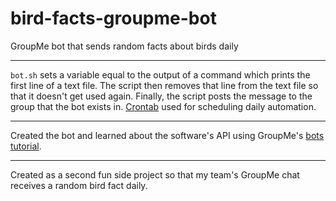 # bird-facts-groupme-bot

GroupMe bot that sends random facts about birds daily

---

`bot.sh` sets a variable equal to the output of a command which prints the first line of a text file. The script then removes that line from the text file so that it doesn't get used again. Finally, the script posts the message to the group that the bot exists in. [Crontab](http://crontab.org/) used for scheduling daily automation.

---

Created the bot and learned about the software's API using GroupMe's [bots tutorial](https://dev.groupme.com/tutorials/bots).

---

Created as a second fun side project so that my team's GroupMe chat receives a random bird fact daily.
